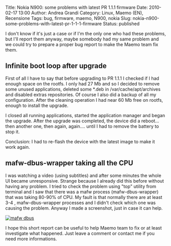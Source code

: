 Title: Nokia N900: some problems with latest PR 1.1.1 firmware
Date: 2010-02-17 13:00
Author: Andrea Grandi
Category: Linux, Maemo (EN), Recensione
Tags: bug, firmware, maemo, N900, nokia
Slug: nokia-n900-some-problems-with-latest-pr-1-1-1-firmware
Status: published

I don't know if it's just a case or if I'm the only one who had these
problems, but I'll report them anyway, maybe somebody had my same
problem and we could try to prepare a proper bug report to make the
Maemo team fix them.

## Infinite boot loop after upgrade

First of all I have to say that before upgrading to PR 1.1.1 I checked
if I had enough space on the rootfs. I only had 27 Mb and so I decided
to remove some unused applications, deleted some \*.deb in
/var/cache/apt/archives and disabled extras repositories. Of course I
also did a backup of all my configuration. After the cleaning operation
I had near 60 Mb free on rootfs, enough to install the upgrade.

I closed all running applications, started the application manager and
began the upgrade. After the upgrade was completed, the device did a
reboot... then another one, then again, again.... until I had to remove
the battery to stop it.

Conclusion: I had to re-flash the device with the latest image to make
it work again.

## mafw-dbus-wrapper taking all the CPU

I was watching a video (using subtitles) and after some minutes the
whole UI became unresponsive. Strange because I already did this before
without having any problem. I tried to check the problem using "top"
utility from terminal and I saw that there was a mafw process
(mafw-dbus-wrapper) that was taking 80-90% of CPU. My fault is that
normally there are at least 3-4 , mafw-dbus-wrapper processes and I
didn't check which one was causing the problem. Anyway I made a
screenshot, just in case it can help.

[![mafw dbus]({static}/images/2010/02/Screenshot-20100217-034958-300x180.png)]({static}/images/2010/02/Screenshot-20100217-034958.png)

I hope this short report can be useful to help Maemo team to fix or at
least investigate what happened. Just leave a comment or contact me if
you need more informations.
